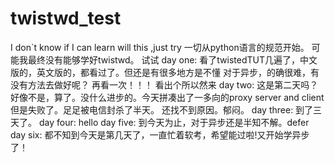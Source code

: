 twistwd_test
============

I don`t know if I can learn will this ,just try
    一切从python语言的规范开始。
    可能我最终没有能够学好twistwd。
    试试
day one: 
    看了twistedTUT几遍了，中文版的，英文版的，都看过了。但还是有很多地方是不懂
    对于异步，的确很难，有没有方法去做好呢？
    再看一次！！！
    看出个所以然来
day two:
    这是第二天吗？
    好像不是，算了。没什么进步的。今天拼凑出了一多向的proxy server and client
    但是失败了。足足被电信封杀了半天。
    还找不到原因。郁闷。
day three:
    到了三天了。
day four:
    hello
day five:
    到今天为止，对于异步还是半知不解。defer
day six:
    都不知到今天是第几天了，一直忙着软考，希望能过啦!又开始学异步了！
